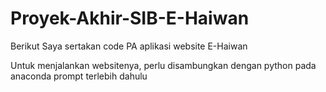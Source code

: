 # Proyek-Akhir-SIB-E-Haiwan
Berikut Saya sertakan code PA aplikasi website E-Haiwan


Untuk menjalankan websitenya, perlu disambungkan dengan python pada anaconda prompt terlebih dahulu



